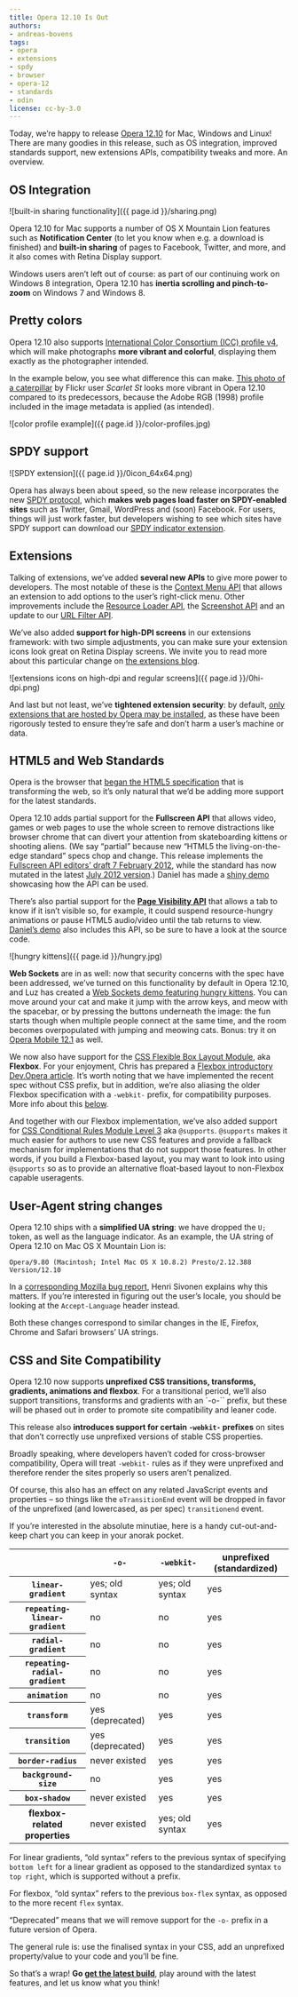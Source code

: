 ```yaml
---
title: Opera 12.10 Is Out
authors:
- andreas-bovens
tags:
- opera
- extensions
- spdy
- browser
- opera-12
- standards
- odin
license: cc-by-3.0
---
```


Today, we’re happy to release [Opera 12.10](http://www.opera.com/browser/) for Mac, Windows and Linux! There are many goodies in this release, such as OS integration, improved standards support, new extensions APIs, compatibility tweaks and more. An overview.

## OS Integration

![built-in sharing functionality]({{ page.id }}/sharing.png)

Opera 12.10 for Mac supports a number of OS X Mountain Lion features such as **Notification Center** (to let you know when e.g. a download is finished) and **built-in sharing** of pages to Facebook, Twitter, and more, and it also comes with Retina Display support.

Windows users aren’t left out of course: as part of our continuing work on Windows 8 integration, Opera 12.10 has **inertia scrolling and pinch-to-zoom** on Windows 7 and Windows 8.

## Pretty colors

Opera 12.10 also supports [International Color Consortium (ICC) profile v4](http://www.color.org/version4html.xalter), which will make photographs **more vibrant and colorful**, displaying them exactly as the photographer intended.

In the example below, you see what difference this can make. [This photo of a caterpillar](http://www.flickr.com/photos/scarletst/1145599896/) by Flickr user _Scarlet St_ looks more vibrant in Opera 12.10 compared to its predecessors, because the Adobe RGB (1998) profile included in the image metadata is applied (as intended).

![color profile example]({{ page.id }}/color-profiles.jpg)

## SPDY support

![SPDY extension]({{ page.id }}/0icon_64x64.png)

Opera has always been about speed, so the new release incorporates the new [SPDY protocol](http://en.wikipedia.org/wiki/SPDY), which **makes web pages load faster on SPDY-enabled sites** such as Twitter, Gmail, WordPress and (soon) Facebook. For users, things will just work faster, but developers wishing to see which sites have SPDY support can download our [SPDY indicator extension](https://addons.opera.com/en/extensions/details/spdy-indicator/).

## Extensions

Talking of extensions, we’ve added **several new APIs** to give more power to developers. The most notable of these is the [Context Menu API](https://dev.opera.com/articles/view/extensions-api-contextmenu/) that allows an extension to add options to the user’s right-click menu. Other improvements include the [Resource Loader API](https://dev.opera.com/articles/view/extensions-api-resourceloader/), the [Screenshot API](https://dev.opera.com/articles/view/extensions-api-screenshot/) and an update to our [URL Filter API](https://dev.opera.com/articles/view/extensions-api-urlfilter/).

We’ve also added **support for high-DPI screens** in our extensions framework: with two simple adjustments, you can make sure your extension icons look great on Retina Display screens. We invite you to read more about this particular change on [the extensions blog](http://my.opera.com/addons/blog/2012/10/24/extensions-icons-vs-high-resolution-displays).

![extensions icons on high-dpi and regular screens]({{ page.id }}/0hi-dpi.png)

And last but not least, we’ve **tightened extension security**: by default, [only extensions that are hosted by Opera may be installed](http://my.opera.com/desktopteam/blog/2012/09/06/increased-security-when-installing-extensions), as these have been rigorously tested to ensure they’re safe and don’t harm a user’s machine or data.

## HTML5 and Web Standards

Opera is the browser that [began the HTML5 specification](https://html.spec.whatwg.org/multipage/introduction.html#history-1) that is transforming the web, so it’s only natural that we’d be adding more support for the latest standards.

Opera 12.10 adds partial support for the **Fullscreen API** that allows video, games or web pages to use the whole screen to remove distractions like browser chrome that can divert your attention from skateboarding kittens or shooting aliens. (We say “partial” because new “HTML5 the living-on-the-edge standard” specs chop and change. This release implements the [Fullscreen API editors’ draft 7 February 2012](http://dvcs.w3.org/hg/fullscreen/raw-file/529a67b8d9f3/Overview.html), while the standard has now mutated in the latest [July 2012 version](http://dvcs.w3.org/hg/fullscreen/raw-file/tip/Overview.html).) Daniel has made a [shiny demo](http://www.shinydemos.com/flying-tweets/) showcasing how the API can be used.

There’s also partial support for the **[Page Visibility API](http://www.w3.org/TR/page-visibility/)** that allows a tab to know if it isn’t visible so, for example, it could suspend resource-hungry animations or pause HTML5 audio/video until the tab returns to view. [Daniel’s demo](http://www.shinydemos.com/flying-tweets/) also includes this API, so be sure to have a look at the source code.

![hungry kittens]({{ page.id }}/hungry.jpg)

**Web Sockets** are in as well: now that security concerns with the spec have been addressed, we’ve turned on this functionality by default in Opera 12.10, and Luz has created a [Web Sockets demo featuring hungry kittens](http://hungry-kittens.jit.su/). You can move around your cat and make it jump with the arrow keys, and meow with the spacebar, or by pressing the buttons underneath the image: the fun starts though when multiple people connect at the same time, and the room becomes overpopulated with jumping and meowing cats. Bonus: try it on [Opera Mobile 12.1](https://play.google.com/store/apps/details?id=com.opera.browser) as well.

We now also have support for the [CSS Flexible Box Layout Module](http://www.w3.org/TR/css3-flexbox/), aka **Flexbox**. For your enjoyment, Chris has prepared a [Flexbox introductory Dev.Opera article](https://dev.opera.com/articles/view/flexbox-basics/). It’s worth noting that we have implemented the recent spec without CSS prefix, but in addition, we’re also aliasing the older Flexbox specification with a `-webkit-` prefix, for compatibility purposes. More info about this [below](#csssitecompat).

And together with our Flexbox implementation, we’ve also added support for [CSS Conditional Rules Module Level 3](http://www.w3.org/TR/css3-conditional/) aka `@supports`. `@supports` makes it much easier for authors to use new CSS features and provide a fallback mechanism for implementations that do not support those features. In other words, if you build a Flexbox-based layout, you may want to look into using `@supports` so as to provide an alternative float-based layout to non-Flexbox capable useragents.

## User-Agent string changes

Opera 12.10 ships with a **simplified UA string**: we have dropped the `U;` token, as well as the language indicator. As an example, the UA string of Opera 12.10 on Mac OS X Mountain Lion is:

	Opera/9.80 (Macintosh; Intel Mac OS X 10.8.2) Presto/2.12.388 Version/12.10

In a [corresponding Mozilla bug report](https://bugzilla.mozilla.org/show_bug.cgi?id=572656#c0), Henri Sivonen explains why this matters. If you’re interested in figuring out the user’s locale, you should be looking at the `Accept-Language` header instead.

Both these changes correspond to similar changes in the IE, Firefox, Chrome and Safari browsers’ UA strings.

## CSS and Site Compatibility

Opera 12.10 now supports **unprefixed CSS transitions, transforms, gradients, animations and flexbox**. For a transitional period, we’ll also support transitions, transforms and gradients with an `-o-`` prefix, but these will be phased out in order to promote site compatibility and leaner code.

This release also **introduces support for certain `-webkit-` prefixes** on sites that don’t correctly use unprefixed versions of stable CSS properties.

Broadly speaking, where developers haven’t coded for cross-browser compatibility, Opera will treat `-webkit-` rules as if they were unprefixed and therefore render the sites properly so users aren’t penalized.

Of course, this also has an effect on any related JavaScript events and properties – so things like the `oTransitionEnd` event will be dropped in favor of the unprefixed (and lowercased, as per spec) `transitionend` event.

If you’re interested in the absolute minutiae, here is a handy cut-out-and-keep chart you can keep in your anorak pocket.

<div block="table">
<table id="prefixes">
 <thead>
	<tr>
	 <th></th>
	 <th id="prefixesColHdr2"><code>-o-</code></th>
	 <th id="prefixesColHdr3"><code>-webkit-</code></th>
	 <th id="prefixesColHdr4">unprefixed (standardized)</th>
	</tr>
 </thead>
 <tbody>
	<tr>
	 <th id="prefixesRowHdr2"><code>linear-gradient</code></th>
	 <td headers="prefixesColHdr2 prefixesRowHdr2">yes; old syntax</td>
	 <td headers="prefixesColHdr3 prefixesRowHdr2">yes; old syntax</td>
	 <td headers="prefixesColHdr4 prefixesRowHdr2">yes</td>
	</tr>
	<tr>
	 <th id="prefixesRowHdr2"><code>repeating-linear-gradient</code></th>
	 <td headers="prefixesColHdr2 prefixesRowHdr2">no</td>
	 <td headers="prefixesColHdr3 prefixesRowHdr2">no</td>
	 <td headers="prefixesColHdr4 prefixesRowHdr2">yes</td>
	</tr>
	<tr>
	 <th id="prefixesRowHdr2"><code>radial-gradient</code></th>
	 <td headers="prefixesColHdr2 prefixesRowHdr2">no</td>
	 <td headers="prefixesColHdr3 prefixesRowHdr2">no</td>
	 <td headers="prefixesColHdr4 prefixesRowHdr2">yes</td>
	</tr>
		<tr>
	 <th id="prefixesRowHdr2"><code>repeating-radial-gradient</code></th>
	 <td headers="prefixesColHdr2 prefixesRowHdr2">no</td>
	 <td headers="prefixesColHdr3 prefixesRowHdr2">no</td>
	 <td headers="prefixesColHdr4 prefixesRowHdr2">yes</td>
	</tr>
	<tr>
	 <th id="prefixesRowHdr3"><code>animation</code></th>
	 <td headers="prefixesColHdr2 prefixesRowHdr3">no</td>
	 <td headers="prefixesColHdr3 prefixesRowHdr3">no</td>
	 <td headers="prefixesColHdr4 prefixesRowHdr3">yes</td>
	</tr>
	<tr>
	 <th id="prefixesRowHdr4"><code>transform</code></th>
	 <td headers="prefixesColHdr2 prefixesRowHdr4">yes (deprecated)</td>
	 <td headers="prefixesColHdr3 prefixesRowHdr4">yes</td>
	 <td headers="prefixesColHdr4 prefixesRowHdr4">yes</td>
	</tr>
	<tr>
	 <th id="prefixesRowHdr5"><code>transition</code></th>
	 <td headers="prefixesColHdr2 prefixesRowHdr5">yes (deprecated)</td>
	 <td headers="prefixesColHdr3 prefixesRowHdr5">yes</td>
	 <td headers="prefixesColHdr4 prefixesRowHdr5">yes</td>
	</tr>
	<tr>
	 <th id="prefixesRowHdr6"><code>border-radius</code></th>
	 <td headers="prefixesColHdr2 prefixesRowHdr6">never existed</td>
	 <td headers="prefixesColHdr3 prefixesRowHdr6">yes</td>
	 <td headers="prefixesColHdr4 prefixesRowHdr6">yes</td>
	</tr>
	<tr>
	 <th id="prefixesRowHdr7"><code>background-size</code></th>
	 <td headers="prefixesColHdr2 prefixesRowHdr7">no</td>
	 <td headers="prefixesColHdr3 prefixesRowHdr7">yes</td>
	 <td headers="prefixesColHdr4 prefixesRowHdr7">yes</td>
	</tr>
	<tr>
	 <th id="prefixesRowHdr8"><code>box-shadow</code></th>
	 <td headers="prefixesColHdr2 prefixesRowHdr8">never existed</td>
	 <td headers="prefixesColHdr3 prefixesRowHdr8">yes</td>
	 <td headers="prefixesColHdr4 prefixesRowHdr8">yes</td>
	</tr>
		<tr>
	 <th id="prefixesRowHdr8">flexbox-related properties</th>
	 <td headers="prefixesColHdr2 prefixesRowHdr9">never existed</td>
	 <td headers="prefixesColHdr3 prefixesRowHdr9">yes; old syntax</td>
	 <td headers="prefixesColHdr4 prefixesRowHdr9">yes</td>
	</tr>
 </tbody>
</table>
</div>

For linear gradients, “old syntax” refers to the previous syntax of specifying `bottom left` for a linear gradient as opposed to the standardized syntax `to top right`, which is supported without a prefix.

For flexbox, “old syntax” refers to the previous `box-flex` syntax, as opposed to the more recent `flex` syntax.

“Deprecated” means that we will remove support for the `-o-` prefix in a future version of Opera.

The general rule is: use the finalised syntax in your CSS, add an unprefixed property/value to your code and you’ll be fine.

So that’s a wrap! **Go [get the latest build](http://www.opera.com/browser/)**, play around with the latest features, and let us know what you think!
